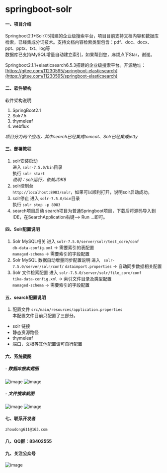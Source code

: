 # springboot-solr

#### 一、项目介绍
Springboot2.1+Solr7.5搭建的企业级搜索平台，项目目前支持文档内容和数据库检索，已经集成分词技术。支持文档内容检索类型包含：pdf、doc、docx、ppt、pptx、txt、log等<br/>
数据库已支持MySQL增量自动建立索引，如果帮到您，麻烦点下Star，谢谢。

Springboot2.1.1+elasticsearch6.5.3搭建的企业级搜索平台。开源地址：
[https://gitee.com/11230595/springboot-elasticsearch](https://gitee.com/11230595/springboot-elasticsearch)

#### 二、软件架构
软件架构说明
1. SpringBoot2.1
2. Solr7.5
3. thymeleaf
4. webflux

*项目分为两个应用，其中search已经集成tomcat、Solr已经集成jetty*

#### 三、部署教程

1. solr安装启动<br/>
进入 ```solr-7.5.0/bin```目录<br/>
执行 ```solr start```<br/>
*说明：solr运行，依赖JDK8*<br/>
2. solr控制台<br/>
```http://localhost:8983/solr```，如果可以顺利打开，说明solr启动成功。
3. solr停止
进入 ```solr-7.5.0/bin```目录<br/>
执行 ```solr stop -p 8983```<br/>
4. search项目启动
search项目为普通Springboot项目，下载后将源码导入到IDE，在SearchApplication右键--> Run ...即可。

#### 四、Solr配置说明

1. Solr MySQL相关
进入 ```solr-7.5.0/server/solr/test_core/conf``` <br/>
```db-data-config.xml``` -> 需要索引的表配置<br/>
```managed-schema```     -> 需要索引的字段配置<br/>
2. Solr MySQL 数据自动增量同步配置说明
进入 ``` solr-7.5.0/server/solr/conf/```
```dataimport.properties``` -> 自动同步数据相关配置
3. Solr 文件检索配置
进入 ```solr-7.5.0/server/solr/file_core/conf```<br/>
```tika-data-config.xml``` -> 索引文件目录及类型配置<br/>
```managed-schema```     -> 需要索引的字段配置<br/>

#### 五、search配置说明

1. 配置文件
``` src/main/resources/application.properties ```<br/>
本配置文件目前只配置了三部分。
- solr 链接
- 静态资源路径
- thymeleaf
- 端口，文根等其他配置请可自行配置

#### 六、系统截图
##### - 数据库搜索截图
![image](https://images.gitee.com/uploads/images/2018/1201/141756_e5dd6af9_499215.png)
![image](https://images.gitee.com/uploads/images/2018/1201/141946_cf041593_499215.png)
##### - 文件搜索截图
![image](https://images.gitee.com/uploads/images/2018/1201/141958_d39a76cd_499215.png)
![image](https://images.gitee.com/uploads/images/2018/1201/142011_784d8f11_499215.png)

#### 七、联系开发者
```zhoudong611@163.com```

#### 八、QQ群：83402555

#### 九、关注公众号
![image](https://images.gitee.com/uploads/images/2018/1210/122022_148f50d8_499215.jpeg)

